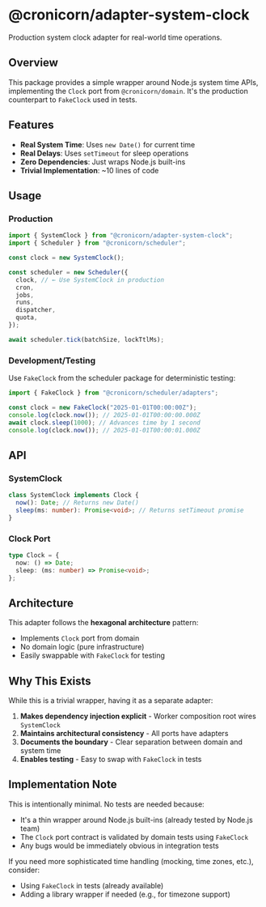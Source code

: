 # @cronicorn/adapter-system-clock

Production system clock adapter for real-world time operations.

## Overview

This package provides a simple wrapper around Node.js system time APIs, implementing the `Clock` port from `@cronicorn/domain`. It's the production counterpart to `FakeClock` used in tests.

## Features

- **Real System Time**: Uses `new Date()` for current time
- **Real Delays**: Uses `setTimeout` for sleep operations
- **Zero Dependencies**: Just wraps Node.js built-ins
- **Trivial Implementation**: ~10 lines of code

## Usage

### Production

```typescript
import { SystemClock } from "@cronicorn/adapter-system-clock";
import { Scheduler } from "@cronicorn/scheduler";

const clock = new SystemClock();

const scheduler = new Scheduler({
  clock, // ← Use SystemClock in production
  cron,
  jobs,
  runs,
  dispatcher,
  quota,
});

await scheduler.tick(batchSize, lockTtlMs);
```

### Development/Testing

Use `FakeClock` from the scheduler package for deterministic testing:

```typescript
import { FakeClock } from "@cronicorn/scheduler/adapters";

const clock = new FakeClock("2025-01-01T00:00:00Z");
console.log(clock.now()); // 2025-01-01T00:00:00.000Z
await clock.sleep(1000); // Advances time by 1 second
console.log(clock.now()); // 2025-01-01T00:00:01.000Z
```

## API

### SystemClock

```typescript
class SystemClock implements Clock {
  now(): Date; // Returns new Date()
  sleep(ms: number): Promise<void>; // Returns setTimeout promise
}
```

### Clock Port

```typescript
type Clock = {
  now: () => Date;
  sleep: (ms: number) => Promise<void>;
};
```

## Architecture

This adapter follows the **hexagonal architecture** pattern:

- Implements `Clock` port from domain
- No domain logic (pure infrastructure)
- Easily swappable with `FakeClock` for testing

## Why This Exists

While this is a trivial wrapper, having it as a separate adapter:

1. **Makes dependency injection explicit** - Worker composition root wires `SystemClock`
2. **Maintains architectural consistency** - All ports have adapters
3. **Documents the boundary** - Clear separation between domain and system time
4. **Enables testing** - Easy to swap with `FakeClock` in tests

## Implementation Note

This is intentionally minimal. No tests are needed because:

- It's a thin wrapper around Node.js built-ins (already tested by Node.js team)
- The `Clock` port contract is validated by domain tests using `FakeClock`
- Any bugs would be immediately obvious in integration tests

If you need more sophisticated time handling (mocking, time zones, etc.), consider:

- Using `FakeClock` in tests (already available)
- Adding a library wrapper if needed (e.g., for timezone support)
